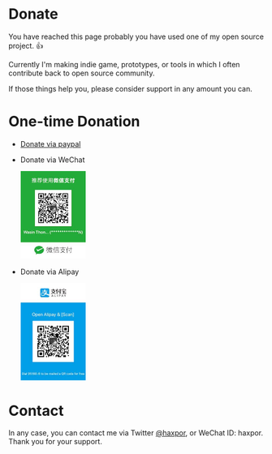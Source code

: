 # Donate

You have reached this page probably you have used one of my open source project. 👍

Currently I'm making indie game, prototypes, or tools in which I often contribute back to open source community.

If those things help you, please consider support in any amount you can.

# One-time Donation

* [Donate via paypal](https://www.paypal.me/haxpor)

* Donate via WeChat

    <img alt="wechat pay qrcode scan" src="https://github.com/haxpor/donate/blob/master/wasin-wechat-pay.jpg" width="128px">

* Donate via Alipay

    <img alt="alipay pay qrcode scan" src="https://github.com/haxpor/donate/blob/master/wasin-alipay-pay.jpg" width="128px">

# Contact

In any case, you can contact me via Twitter [@haxpor](https://twitter.com/haxpor), or WeChat ID: haxpor.  
Thank you for your support.

